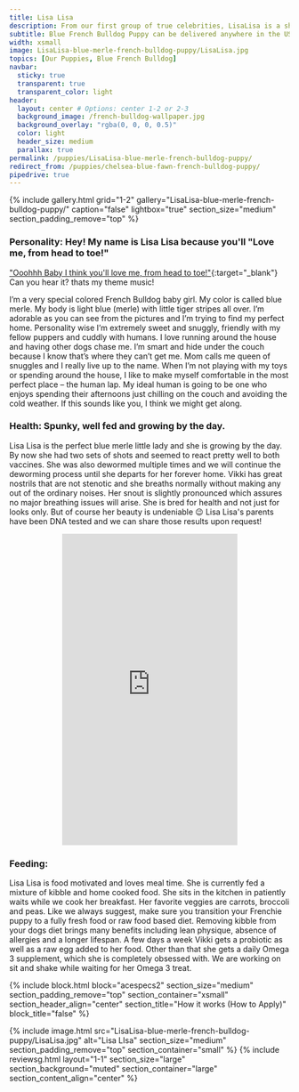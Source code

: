 ```yaml
---
title: Lisa Lisa
description: From our first group of true celebrities, LisaLisa is a showstopper
subtitle: Blue French Bulldog Puppy can be delivered anywhere in the US
width: xsmall
image: LisaLisa-blue-merle-french-bulldog-puppy/LisaLisa.jpg
topics: [Our Puppies, Blue French Bulldog]
navbar:
  sticky: true
  transparent: true
  transparent_color: light
header:
  layout: center # Options: center 1-2 or 2-3
  background_image: /french-bulldog-wallpaper.jpg
  background_overlay: "rgba(0, 0, 0, 0.5)"
  color: light
  header_size: medium
  parallax: true
permalink: /puppies/LisaLisa-blue-merle-french-bulldog-puppy/
redirect_from: /puppies/chelsea-blue-fawn-french-bulldog-puppy/
pipedrive: true
---
```




{% include gallery.html 
	grid="1-2"
	gallery="LisaLisa-blue-merle-french-bulldog-puppy/"
	caption="false"
	lightbox="true"
  section_size="medium"
  section_padding_remove="top"
%}

### Personality: Hey! My name is Lisa Lisa because you'll "Love me, from head to toe!"

 ["Ooohhh Baby I think you'll love me, from head to toe!"](https://www.youtube.com/watch?v=51Iq8JmmfxY){:target="_blank"} Can you hear it? thats my theme  music!

 I’m a very special colored French Bulldog baby girl. My color is called blue merle. My body is light blue (merle) with little tiger stripes all over. I’m adorable as you can see from the pictures and I’m trying to find my perfect home. Personality wise I’m extremely sweet and snuggly, friendly with my fellow puppers and cuddly with humans. I love running around the house and having other dogs chase me. I’m smart and hide under the couch because I know that’s where they can’t get me. 
Mom calls me queen of snuggles and I really live up to the name. When I’m not playing with my toys or spending around the house, I like to make myself comfortable in the most perfect place – the human lap. My ideal human is going to be one who enjoys spending their afternoons just chilling on the couch and avoiding the cold weather. If this sounds like you, I think we might get along. 

### Health: Spunky, well fed and growing by the day. 

Lisa Lisa is the perfect blue merle little lady and she is growing by the day. By now she had two sets of shots and seemed to react pretty well to both vaccines. She was also dewormed multiple times and we will continue the deworming process until she departs for her forever home. 
Vikki has great nostrils that are not stenotic and she breaths normally without making any out of the ordinary noises. Her snout is slightly pronounced which assures no major breathing issues will arise. She is bred for health and not just for looks only. But of course her beauty is undeniable 😉 
Lisa Lisa's parents have been DNA tested and we can share those results upon request! 

<center><iframe width="315" height="560" src="https://www.youtube.com/embed/aX68iXqUy7s" frameborder="0" allow="accelerometer; autoplay; clipboard-write; encrypted-media; gyroscope; picture-in-picture" allowfullscreen></iframe></center>

### Feeding:

Lisa Lisa is food motivated and loves meal time. She is currently fed a mixture of kibble and home cooked food. She sits in the kitchen in patiently waits while we cook her breakfast. Her favorite veggies are carrots, broccoli and peas. Like we always suggest, make sure you transition your Frenchie puppy to a fully fresh food or raw food based diet. Removing kibble from your dogs diet brings many benefits including lean physique, absence of allergies and a longer lifespan. 
A few days a week Vikki gets a probiotic as well as a raw egg added to her food. Other than that she gets a daily Omega 3 supplement, which she is completely obsessed with. We are working on sit and shake while waiting for her Omega 3 treat. 

{% include block.html 
  block="acespecs2"
  section_size="medium"
  section_padding_remove="top"
  section_container="xsmall"
  section_header_align="center"
  section_title="How it works (How to Apply)"
  block_title="false"
%}



{% include image.html 
	src="LisaLisa-blue-merle-french-bulldog-puppy/LisaLisa.jpg"
  alt="Lisa LIsa"
  section_size="medium"
  section_padding_remove="top"
  section_container="small"
%}
{% include reviewsg.html 
   layout="1-1"
  section_size="large"
  section_background="muted"
  section_container="large"
  section_content_align="center"
%}